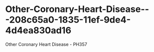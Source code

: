 # Other-Coronary-Heart-Disease---208c65a0-1835-11ef-9de4-4d4ea830ad16
Other Coronary Heart Disease - PH357
